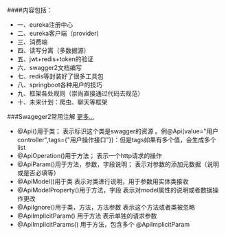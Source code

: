 ####内容包括：
- 一、eureka注册中心
- 二、eureka客户端（provider)
- 三、消费端
- 四、读写分离（多数据源）
- 五、jwt+redis+token的验证
- 六、swagger2文档编写
- 七、redis等封装好了很多工具包
- 八、springboot各种用户的技巧
- 九、框架各处规则（崇尚直接通过代码去规范）
- 十、未来计划：爬虫、聊天等框架



###Swageger2常用注解 [更多...](http://blog.csdn.net/u014231523/article/details/76522486)
- @Api()用于类； 
表示标识这个类是swagger的资源 。例@Api(value="用户controller",tags={"用户操作接口"})：但是tags如果有多个值，会生成多个list
- @ApiOperation()用于方法； 
表示一个http请求的操作 
- @ApiParam()用于方法，参数，字段说明； 
表示对参数的添加元数据（说明或是否必填等） 
- @ApiModel()用于类 
表示对类进行说明，用于参数用实体类接收 
- @ApiModelProperty()用于方法，字段 
表示对model属性的说明或者数据操作更改 
- @ApiIgnore()用于类，方法，方法参数 
表示这个方法或者类被忽略 
- @ApiImplicitParam() 用于方法 
表示单独的请求参数 
- @ApiImplicitParams() 用于方法，包含多个 @ApiImplicitParam

